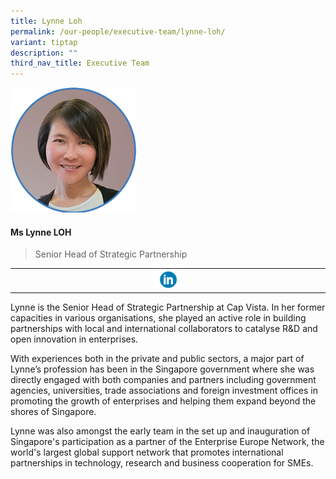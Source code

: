 ```yaml
---
title: Lynne Loh
permalink: /our-people/executive-team/lynne-loh/
variant: tiptap
description: ""
third_nav_title: Executive Team
---
```

<p></p><div class="isomer-image-wrapper"><img style="width: 40%;" height="auto" width="100%" alt="" src="/images/Executive Team/Lynne_LOH.png"></div><h4>Ms Lynne LOH</h4><blockquote><p>Senior Head of Strategic Partnership</p></blockquote><table><tbody><tr><th rowspan="1" colspan="1"><a class="isomer-image-wrapper" href="https://www.linkedin.com/in/lynneloh"><img style="width: 10%;" height="auto" width="100%" alt="" src="/images/Executive Team/linkedin_logo_optimized.png"></a></th></tr></tbody></table><p>Lynne is the Senior Head of Strategic Partnership at Cap Vista. In her former capacities in various organisations, she played an active role in building partnerships with local and international collaborators to catalyse R&amp;D and open innovation in enterprises.</p><p>With experiences both in the private and public sectors, a major part of Lynne’s profession has been in the Singapore government where she was directly engaged with both companies and partners including government agencies, universities, trade associations and foreign investment offices in promoting the growth of enterprises and helping them expand beyond the shores of Singapore.</p><p>Lynne was also amongst the early team in the set up and inauguration of Singapore's participation as a partner of the Enterprise Europe Network, the world's largest global support network that promotes international partnerships in technology, research and business cooperation for SMEs.</p><p></p><p></p>